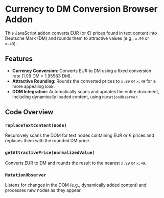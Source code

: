 # Currency to DM Conversion Browser Addon

This JavaScript addon converts EUR (or €) prices found in text content into Deutsche Mark (DM) and rounds them to attractive values (e.g., `x.99` or `x.49`).

## Features

- **Currency Conversion**: Converts EUR to DM using a fixed conversion rate (1.99 DM = 1.95583 DM).
- **Attractive Rounding**: Rounds the converted prices to `x.99` or `x.49` for a more appealing look.
- **DOM Integration**: Automatically scans and updates the entire document, including dynamically loaded content, using `MutationObserver`.

## Code Overview

### `replaceTextContent(node)`

Recursively scans the DOM for text nodes containing EUR or € prices and replaces them with the rounded DM price.

### `getAttractivePrice(normalizedValue)`

Converts EUR to DM and rounds the result to the nearest `x.99` or `x.49`.

### `MutationObserver`

Listens for changes in the DOM (e.g., dynamically added content) and processes new nodes as they appear.
